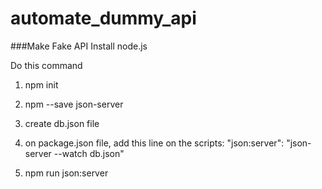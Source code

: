 # automate_dummy_api
###Make Fake API
Install node.js

Do this command 

1. npm init

2. npm --save json-server
3. create db.json file
4. on package.json file, add this line on the scripts: "json:server": "json-server --watch db.json"
5. npm run json:server




